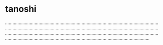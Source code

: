 # tanoshi
.........................................................................................................................................................................................................................................................................................................................................................................................................................................................................................................